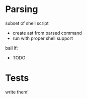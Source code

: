 Parsing
=======

subset of shell script

* create ast from parsed command
* run with proper shell support

bail if:
* TODO

Tests
=====

write them!
